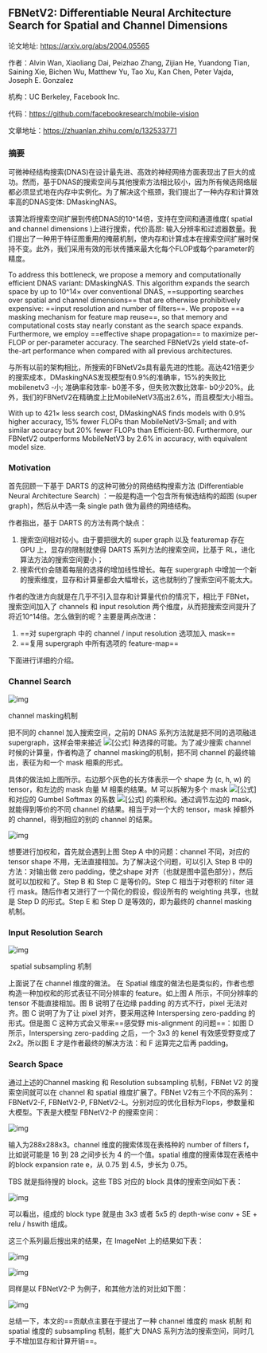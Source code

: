 ## FBNetV2: Differentiable Neural Architecture Search for Spatial and Channel Dimensions

论文地址: https://arxiv.org/abs/2004.05565

作者：Alvin Wan, Xiaoliang Dai, Peizhao Zhang, Zijian He, Yuandong Tian, Saining Xie, Bichen Wu, Matthew Yu, Tao Xu, Kan Chen, Peter Vajda, Joseph E. Gonzalez

机构：UC Berkeley, Facebook Inc.

代码：https://github.com/facebookresearch/mobile-vision

文章地址：https://zhuanlan.zhihu.com/p/132533771



### 摘要

可微神经结构搜索(DNAS)在设计最先进、高效的神经网络方面表现出了巨大的成功。然而，基于DNAS的搜索空间与其他搜索方法相比较小，因为所有候选网络层都必须显式地在内存中实例化。为了解决这个瓶颈，我们提出了一种内存和计算效率高的DNAS变体: DMaskingNAS。

该算法将搜索空间扩展到传统DNAS的10^14倍，支持在空间和通道维度( spatial and channel dimensions )上进行搜索，代价高昂: 输入分辨率和过滤器数量。我们提出了一种用于特征图重用的掩蔽机制，使内存和计算成本在搜索空间扩展时保持不变。此外，我们采用有效的形状传播来最大化每个FLOP或每个parameter的精度。

To address this bottleneck, we propose a memory and computationally efficient DNAS variant: DMaskingNAS. This algorithm expands the search space by up to 10^14× over conventional DNAS, ==supporting searches over spatial and channel dimensions== that are otherwise prohibitively expensive: ==input resolution and number of filters==. We propose ==a masking mechanism for feature map reuse==, so that memory and computational costs stay nearly constant as the search space expands. Furthermore, we employ ==effective shape propagation== to maximize per-FLOP or per-parameter accuracy. The searched FBNetV2s yield state-of-the-art performance when compared with all previous architectures. 

与所有以前的架构相比，所搜索的FBNetV2s具有最先进的性能。高达421倍更少的搜索成本，DMaskingNAS发现模型有0.9%的准确率，15%的失败比mobilenetv3 -小; 准确率和效率- b0差不多，但失败次数比效率- b0少20%。此外，我们的FBNetV2在精确度上比MobileNetV3高出2.6%，而且模型大小相当。

With up to 421× less search cost, DMaskingNAS finds models with 0.9% higher accuracy, 15% fewer FLOPs than MobileNetV3-Small; and with similar accuracy but 20% fewer FLOPs than Efficient-B0. Furthermore, our FBNetV2 outperforms MobileNetV3 by 2.6% in accuracy, with equivalent model size. 

### Motivation

首先回顾一下基于 DARTS 的这种可微分的网络结构搜索方法 (Differentiable Neural Architecture Search) ：一般是构造一个包含所有候选结构的超图 (super graph)，然后从中选一条 single path 做为最终的网络结构。

作者指出，基于 DARTS 的方法有两个缺点：

1. 搜索空间相对较小。由于要把很大的 super graph 以及 featuremap 存在 GPU 上，显存的限制就使得 DARTS 系列方法的搜索空间，比基于 RL，进化算法方法的搜索空间要小；
2. 搜索代价会随着每层的选择的增加线性增长。每在 supergraph 中增加一个新的搜索维度，显存和计算量都会大幅增长，这也就制约了搜索空间不能太大。

作者的改进方向就是在几乎不引入显存和计算量代价的情况下，相比于 FBNet，搜索空间加入了 channels 和 input resolution 两个维度，从而把搜索空间提升了将近10^14倍。怎么做到的呢？主要是两点改进：

1. ==对 supergraph 中的 channel / input resolution 选项加入 mask==
2. ==复用 supergraph 中所有选项的 feature-map==

下面进行详细的介绍。

### Channel Search

![img](https://pic2.zhimg.com/80/v2-7b056aa376890417d4bb4942690e186d_720w.jpg)

channel masking机制

把不同的 channel 加入搜索空间，之前的 DNAS 系列方法就是把不同的选项融进 supergraph，这样会带来接近 ![[公式]](https://www.zhihu.com/equation?tex=O%28N%5E%7B2%7D%29) 种选择的可能。为了减少搜索 channel 时候的计算量，作者构造了 channel masking的机制，把不同 channel 的最终输出，表征为和一个 mask 相乘的形式。

具体的做法如上图所示。右边那个灰色的长方体表示一个 shape 为 (c, h, w) 的 tensor，和左边的 mask 向量 M 相乘的结果。M 可以拆解为多个 mask ![[公式]](https://www.zhihu.com/equation?tex=m_%7B1%7D%2C+m_%7B2%7D%2C+m_%7B3%7D%2C+...) 和对应的 Gumbel Softmax 的系数 ![[公式]](https://www.zhihu.com/equation?tex=g_%7B1%7D%2C+g_%7B2%7D%2C+g_%7B3%7D%2C+...) 的乘积和。通过调节左边的 mask，就能得到等价的不同 channel 的结果。相当于对一个大的 tensor，mask 掉额外的 channel，得到相应的别的 channel 的结果。

![img](https://pic3.zhimg.com/80/v2-b4aa1786dafbcefaf971697f4d03c05e_720w.jpg)

想要进行加权和，首先就会遇到上图 Step A 中的问题：channel 不同，对应的 tensor shape 不用，无法直接相加。为了解决这个问题，可以引入 Step B 中的方法：对输出做 zero padding，使之shape 对齐（也就是图中蓝色部分），然后就可以加权和了。Step B 和 Step C 是等价的。Step C 相当于对卷积的 filter 进行 mask。随后作者又进行了一个简化的假设，假设所有的 weighting 共享，也就是 Step D 的形式。Step E 和 Step D 是等效的，即为最终的 channel masking 机制。

### Input Resolution Search

![img](https://pic2.zhimg.com/80/v2-3afd669826a05441bf1d6023625d3671_720w.jpg)

​																			spatial subsampling 机制

上面说了在 channel 维度的做法。 在 Spatial 维度的做法也是类似的，作者也想构造一种加权和的形式表征不同分辨率的 feature。如上图 A 所示，不同分辨率的 tensor 不能直接相加。图 B 说明了在边缘 padding 的方式不行，pixel 无法对齐。图 C 说明了为了让 pixel 对齐，要采用这种 Interspersing zero-padding 的形式。但是图 C 这种方式会又带来==感受野 mis-alignment 的问题==：如图 D 所示，Interspersing zero-padding 之后，一个 3x3 的 kenel 有效感受野变成了 2x2。所以图 E 才是作者最终的解决方法：和 F 运算完之后再 padding。

### Search Space

通过上述的Channel masking 和 Resolution subsampling 机制，FBNet V2 的搜索空间就可以在 channel 和 spatial 维度扩展了。FBNet V2有三个不同的系列：FBNetV2-F, FBNetV2-P, FBNetV2-L。分别对应的优化目标为Flops，参数量和大模型。下表是大模型 FBNetV2-P 的搜索空间：

![img](https://pic3.zhimg.com/80/v2-cde9541155248aba9148a815112436aa_720w.jpg)

输入为288x288x3。channel 维度的搜索体现在表格种的 number of filters f，比如说可能是 16 到 28 之间步长为 4 的一个值。spatial 维度的搜索体现在表格中的block expansion rate e，从 0.75 到 4.5，步长为 0.75。

TBS 就是指待搜的 block。这些 TBS 对应的 block 具体的搜索空间如下表：

![img](https://pic1.zhimg.com/80/v2-75bd9f27dd3910333c582bd5215c6e78_720w.jpg)

可以看出，组成的 block type 就是由 3x3 或者 5x5 的 depth-wise conv + SE + relu / hswith 组成。

这三个系列最后搜出来的结果，在 ImageNet 上的结果如下表：

![img](https://pic1.zhimg.com/80/v2-aafdc611221478ff4033d54be77c491c_720w.jpg)

![img](https://pic3.zhimg.com/80/v2-c4628f99d5702ae1ca6f07c341d15aae_720w.jpg)

同样是以 FBNetV2-P 为例子，和其他方法的对比如下图：

![img](https://pic3.zhimg.com/80/v2-19fc0972f7ddb6fd805614ad84271032_720w.jpg)

总结一下，本文的==贡献点主要在于提出了一种 channel 维度的 mask 机制 和 spatial 维度的 subsampling 机制，能扩大 DNAS 系列方法的搜索空间，同时几乎不增加显存和计算开销==。